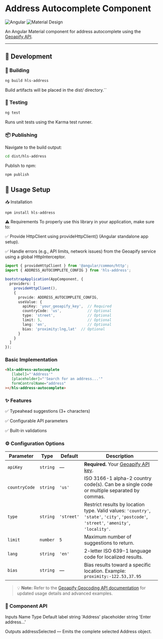 # Address Autocomplete Component

![Angular](https://img.shields.io/badge/Angular-DD0031?style=for-the-badge&logo=angular&logoColor=white)
![Material Design](https://img.shields.io/badge/Material%20Design-757575?style=for-the-badge&logo=material-design&logoColor=white)

An Angular Material component for address autocomplete using the [Geoapify API](https://www.geoapify.com/).

---

## 🚀 Development

### 🔧 Building

```bash
ng build hls-address
```
Build artifacts will be placed in the dist/ directory.``

### 🧪 Testing
```bash
ng test
```
Runs unit tests using the Karma test runner.

### 📦 Publishing
Navigate to the build output:

```bash
cd dist/hls-address
```

Publish to npm:
```bash
npm publish
```

## 🔌 Usage Setup

📥 Installation

```bash
npm install hls-address
```
⚠️ Requirements
To properly use this library in your application, make sure to:

✅ Provide HttpClient using provideHttpClient() (Angular standalone app setup).

✅ Handle errors (e.g., API limits, network issues) from the Geoapify service using a global HttpInterceptor.

```ts
import { provideHttpClient } from '@angular/common/http';
import { ADDRESS_AUTOCOMPLETE_CONFIG } from 'hls-address';

bootstrapApplication(AppComponent, {
  providers: [
    provideHttpClient(),
    {
      provide: ADDRESS_AUTOCOMPLETE_CONFIG,
      useValue: {
        apiKey: 'your_geoapify_key',  // Required
        countryCode: 'us',            // Optional
        type: 'street',               // Optional
        limit: 5,                     // Optional
        lang: 'en',                   // Optional
        bias: 'proximity:lng,lat'  // Optional
      }
    }
  ]
});
```

### Basic Implementation

```html
<hls-address-autocomplete
   [label]="'Address'"
   [placeholder]="'Search for an address...'"
   formControlName="address"
></hls-address-autocomplete>
```

### ✨ Features
✅ Typeahead suggestions (3+ characters)

✅ Configurable API parameters

✅ Built-in validations

### ⚙️ Configuration Options

| Parameter     | Type     | Default   | Description                                                                                     |
|---------------|----------|-----------|-------------------------------------------------------------------------------------------------|
| `apiKey`      | `string` | —         | **Required.** Your [Geoapify API key](https://www.geoapify.com/api).                            |
| `countryCode` | `string` | `'us'`    | ISO 3166-1 alpha-2 country code(s). Can be a single code or multiple separated by commas.       |
| `type`        | `string` | `'street'`| Restrict results by location type. Valid values: `'country'`, `'state'`, `'city'`, `'postcode'`, `'street'`, `'amenity'`, `'locality'`. |
| `limit`       | `number` | `5`       | Maximum number of suggestions to return.                                                        |
| `lang`        | `string` | `'en'`    | 2-letter ISO 639-1 language code for localized results.                                         |
| `bias`        | `string` | —         | Bias results toward a specific location. Example: `proximity:-122.53,37.95`                     |

> 💡 **Note:** Refer to the [Geoapify Geocoding API documentation](https://apidocs.geoapify.com/) for updated usage details and advanced examples.


### 🧩 Component API
Inputs
Name	Type	Default
label	string	'Address'
placeholder	string	'Enter address...'

Outputs
addressSelected — Emits the complete selected Address object.
